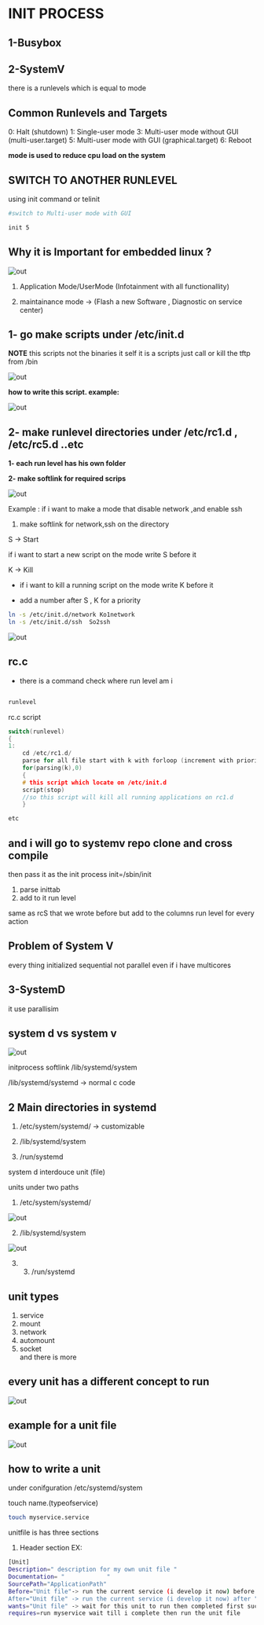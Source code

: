 # INIT PROCESS

## 1-Busybox


## 2-SystemV

there is a runlevels which is equal to mode

## Common Runlevels and Targets
0: Halt (shutdown)
1: Single-user mode
3: Multi-user mode without GUI (multi-user.target)
5: Multi-user mode with GUI (graphical.target)
6: Reboot

**mode is used to reduce cpu load on the system**

## SWITCH TO ANOTHER RUNLEVEL

using init command or telinit

```sh
#switch to Multi-user mode with GUI 

init 5

```
## Why it is Important for embedded linux ?

![out](images/1.png)

1. Application Mode/UserMode (Infotainment with all functionallity)

2. maintainance mode -> (Flash a new Software , Diagnostic on service center)


## 1- go make scripts under /etc/init.d

**NOTE**
this scripts not the binaries it self it is a scripts just call or kill the tftp from /bin 

![out](images/2.png)

**how to write this script. example:**

![out](images/4.png)

## 2- make runlevel directories under /etc/rc1.d , /etc/rc5.d ..etc

**1- each run level has his own folder**

**2- make softlink for required scrips**

![out](images/3.png)


Example : if i want to make a mode that disable network ,and enable ssh

1. make softlink for network,ssh on the directory 

S -> Start 

if i want to start a new script on the mode write S before it

K -> Kill

- if i want to kill a running script on the mode write K before it

- add a number after S , K for a priority 




```sh
ln -s /etc/init.d/network Ko1network
ln -s /etc/init.d/ssh  So2ssh
```
![out](images/5.png)


## rc.c

- there is a command check where run level am i 

```sh

runlevel

```

rc.c script

```c
switch(runlevel)
{
1:
    cd /etc/rc1.d/
    parse for all file start with k with forloop (increment with priority) on rc1.d
    for(parsing(k),0)
    {
    # this script which locate on /etc/init.d
    script(stop)
    //so this script will kill all running applications on rc1.d 
    }

etc
```

## and i will go to systemv repo clone and cross compile

then pass it as the init process init=/sbin/init 

1. parse inittab 
2. add to it run level 


same as rcS that we wrote before but add to the columns run level for every action


## Problem of System V

every thing initialized sequential not parallel even if i have multicores





## 3-SystemD

it use parallisim 


## system d vs system v


![out](images/6.png)


initprocess softlink /lib/systemd/system

/lib/systemd/systemd -> normal c code 

## 2 Main directories in systemd

1. /etc/system/systemd/ -> customizable

2. /lib/systemd/system

3. /run/systemd

system d interdouce unit (file)

units under two paths 

1. /etc/system/systemd/

![out](images/7.png)

2. /lib/systemd/system

![out](images/8.png) 

3. 3. /run/systemd

## unit types

1. service 
2. mount 
3. network
4. automount 
5. socket  
and there is more



## every unit has a different concept to run


![out](images/9.png) 

## example for a unit file

![out](images/10.png) 

## how to write a unit 
under conifguration /etc/systemd/system

touch name.(typeofservice)

```sh
touch myservice.service 
```
unitfile is has three sections

1. Header section 
EX:

```sh
[Unit]
Description=" description for my own unit file "
Documentation= "            "
SourcePath="ApplicationPath"
Before="Unit file"-> run the current service (i develop it now) before "Unit file" don't wait for my completion
After="Unit file" -> run the current service (i develop it now) after "Unit file" don't wait for completion
wants="Unit file" -> wait for this unit to run then completed first successfully
requires=run myservice wait till i complete then run the unit file
```



